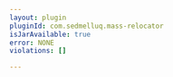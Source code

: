 ```yaml
---
layout: plugin
pluginId: com.sedmelluq.mass-relocator
isJarAvailable: true
error: NONE
violations: []

---
```

